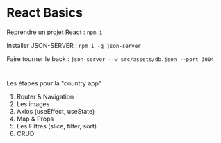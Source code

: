 # React Basics

Reprendre un projet React : `npm i`

Installer JSON-SERVER : `npm i -g json-server`

Faire tourner le back : `json-server --w src/assets/db.json --port 3004`

#

Les étapes pour la "country app" :

1. Router & Navigation
2. Les images
3. Axios (useEffect, useState)
4. Map & Props
5. Les Filtres (slice, filter, sort)
6. CRUD
